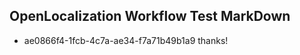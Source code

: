 ## OpenLocalization Workflow Test MarkDown
* ae0866f4-1fcb-4c7a-ae34-f7a71b49b1a9 thanks!

<!--HONumber=Jul16_HO2-->


